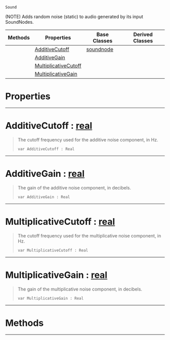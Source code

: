  `Sound`

(NOTE) Adds random noise (static) to audio generated by its input SoundNodes.

|Methods|Properties|Base Classes|Derived Classes|
|---|---|---|---|
| |[ AdditiveCutoff](https://github.com/zeroengineteam/ZeroDocs/blob/master/code_reference/class_reference/addnoisenode.markdown#additivecutoff-zero-engi)|[soundnode](https://github.com/zeroengineteam/ZeroDocs/blob/master/code_reference/class_reference/soundnode.markdown)| |
| |[ AdditiveGain](https://github.com/zeroengineteam/ZeroDocs/blob/master/code_reference/class_reference/addnoisenode.markdown#additivegain-zero-engine)| | |
| |[ MultiplicativeCutoff](https://github.com/zeroengineteam/ZeroDocs/blob/master/code_reference/class_reference/addnoisenode.markdown#multiplicativecutoff-zer)| | |
| |[ MultiplicativeGain](https://github.com/zeroengineteam/ZeroDocs/blob/master/code_reference/class_reference/addnoisenode.markdown#multiplicativegain-zero)| | |


 #  Properties


---  
 #  AdditiveCutoff : [real](https://github.com/zeroengineteam/ZeroDocs/blob/master/code_reference/zilch_base_types/real.markdown)

> The cutoff frequency used for the additive noise component, in Hz.
> ``` lang=cpp, name=Zilch
> var AdditiveCutoff : Real


---  
 #  AdditiveGain : [real](https://github.com/zeroengineteam/ZeroDocs/blob/master/code_reference/zilch_base_types/real.markdown)

> The gain of the additive noise component, in decibels.
> ``` lang=cpp, name=Zilch
> var AdditiveGain : Real


---  
 #  MultiplicativeCutoff : [real](https://github.com/zeroengineteam/ZeroDocs/blob/master/code_reference/zilch_base_types/real.markdown)

> The cutoff frequency used for the multiplicative noise component, in Hz.
> ``` lang=cpp, name=Zilch
> var MultiplicativeCutoff : Real


---  
 #  MultiplicativeGain : [real](https://github.com/zeroengineteam/ZeroDocs/blob/master/code_reference/zilch_base_types/real.markdown)

> The gain of the multiplicative noise component, in decibels.
> ``` lang=cpp, name=Zilch
> var MultiplicativeGain : Real


---  
 #  Methods


---  
 

 